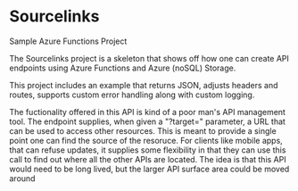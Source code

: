 # Sourcelinks
Sample Azure Functions Project

The Sourcelinks project is a skeleton that shows off how one can create API endpoints using Azure Functions and Azure (noSQL) Storage.  

This project includes an example that returns JSON, adjusts headers and routes, supports custom error handling along with custom logging.

The fuctionality offered in this API is kind of a poor man's API management tool.  The endpoint supplies, when given a "?target=<name>" parameter, a URL that can be used to access other resources.  This is meant to provide a single point one can find the source of the resoruce.  For clients like mobile apps, that can refuse updates, it supplies some flexibility in that they can use this call to find out where all the other APIs are located.  The idea is that this API would need to be long lived, but the larger API surface area could be moved around
